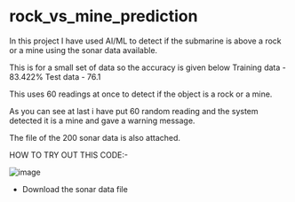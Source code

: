 # rock_vs_mine_prediction
In this project I have used AI/ML to detect if the submarine is above a rock or a mine using the sonar data available.

This is for a small set of data so the accuracy is given below
Training data - 83.422%
Test data - 76.1

This uses 60 readings at once to detect if the object is a rock or a mine.

As you can see at last i have put 60 random reading and the system detected it is a mine and gave a warning message.

The file of the 200 sonar data is also attached.

HOW TO TRY OUT THIS CODE:-


![image](https://user-images.githubusercontent.com/98963109/227742119-f2ae71c5-5d24-450f-bdee-227b778070c9.png)
- Download the sonar data file 
